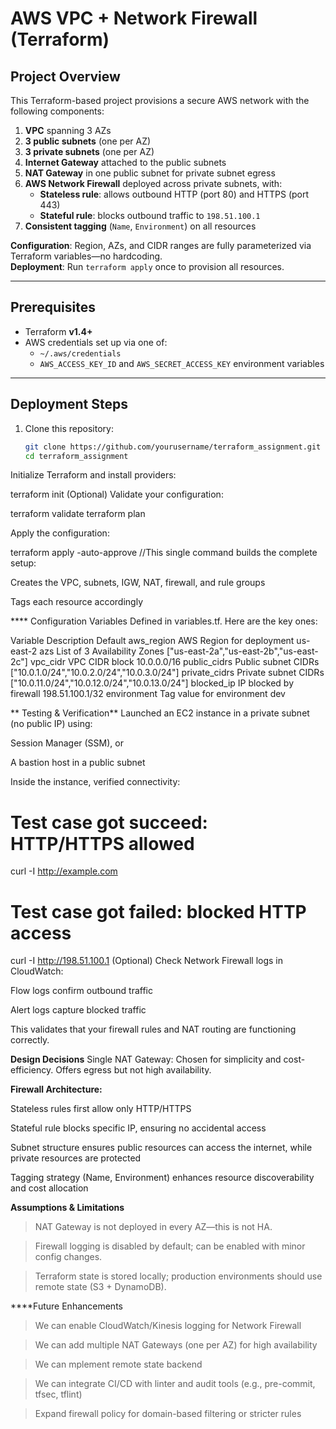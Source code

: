 # AWS VPC + Network Firewall (Terraform)

## Project Overview

This Terraform-based project provisions a secure AWS network with the following components:

1. **VPC** spanning 3 AZs  
2. **3 public subnets** (one per AZ)  
3. **3 private subnets** (one per AZ)  
4. **Internet Gateway** attached to the public subnets  
5. **NAT Gateway** in one public subnet for private subnet egress  
6. **AWS Network Firewall** deployed across private subnets, with:
   - **Stateless rule**: allows outbound HTTP (port 80) and HTTPS (port 443)
   - **Stateful rule**: blocks outbound traffic to `198.51.100.1`
7. **Consistent tagging** (`Name`, `Environment`) on all resources  

**Configuration**: Region, AZs, and CIDR ranges are fully parameterized via Terraform variables—no hardcoding.  
**Deployment**: Run `terraform apply` once to provision all resources.

---


##  Prerequisites

- Terraform **v1.4+**
- AWS credentials set up via one of:
  - `~/.aws/credentials`
  - `AWS_ACCESS_KEY_ID` and `AWS_SECRET_ACCESS_KEY` environment variables

---

##  Deployment Steps

1. Clone this repository:
   ```bash
   git clone https://github.com/yourusername/terraform_assignment.git
   cd terraform_assignment

Initialize Terraform and install providers:

terraform init
(Optional) Validate your configuration:

terraform validate
terraform plan


Apply the configuration:

terraform apply -auto-approve  //This single command builds the complete setup:

Creates the VPC, subnets, IGW, NAT, firewall, and rule groups

Tags each resource accordingly

**** Configuration Variables
Defined in variables.tf. Here are the key ones:

Variable	Description	Default
aws_region	AWS Region for deployment	us-east-2
azs	List of 3 Availability Zones	["us-east-2a","us-east-2b","us-east-2c"]
vpc_cidr	VPC CIDR block	10.0.0.0/16
public_cidrs	Public subnet CIDRs	["10.0.1.0/24","10.0.2.0/24","10.0.3.0/24"]
private_cidrs	Private subnet CIDRs	["10.0.11.0/24","10.0.12.0/24","10.0.13.0/24"]
blocked_ip	IP blocked by firewall	198.51.100.1/32
environment	Tag value for environment	dev


** 
 Testing & Verification**
Launched an EC2 instance in a private subnet (no public IP) using:

Session Manager (SSM), or

A bastion host in a public subnet

Inside the instance, verified connectivity:

# Test case got succeed: HTTP/HTTPS allowed
curl -I http://example.com

# Test case got failed: blocked HTTP access
curl -I http://198.51.100.1
(Optional) Check Network Firewall logs in CloudWatch:

Flow logs confirm outbound traffic

Alert logs capture blocked traffic

This validates that your firewall rules and NAT routing are functioning correctly.

 
 **Design Decisions**
Single NAT Gateway: Chosen for simplicity and cost-efficiency. Offers egress but not high availability.

**Firewall Architecture:**

Stateless rules first allow only HTTP/HTTPS

Stateful rule blocks specific IP, ensuring no accidental access

Subnet structure ensures public resources can access the internet, while private resources are protected

Tagging strategy (Name, Environment) enhances resource discoverability and cost allocation

**Assumptions & Limitations**
> NAT Gateway is not deployed in every AZ—this is not HA.

> Firewall logging is disabled by default; can be enabled with minor config changes.

> Terraform state is stored locally; production environments should use remote state (S3 + DynamoDB).

****Future Enhancements
> We can enable CloudWatch/Kinesis logging for Network Firewall

>We can add multiple NAT Gateways (one per AZ) for high availability

>We can mplement remote state backend

>We can integrate CI/CD with linter and audit tools (e.g., pre-commit, tfsec, tflint)

>Expand firewall policy for domain-based filtering or stricter rules

